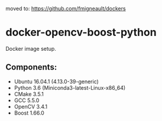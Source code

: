 moved to: https://github.com/fmigneault/dockers

# docker-opencv-boost-python

Docker image setup.

## Components: 
- Ubuntu 16.04.1 (4.13.0-39-generic)
- Python 3.6 (Miniconda3-latest-Linux-x86_64)
- CMake 3.5.1
- GCC 5.5.0
- OpenCV 3.4.1
- Boost 1.66.0 

